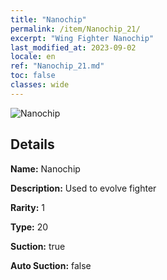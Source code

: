 ```yaml
---
title: "Nanochip"
permalink: /item/Nanochip_21/
excerpt: "Wing Fighter Nanochip"
last_modified_at: 2023-09-02
locale: en
ref: "Nanochip_21.md"
toc: false
classes: wide
---
```



 ![Nanochip](/images/item/Nanochip_p.png)



## Details

 **Name:** Nanochip 

 **Description:** Used to evolve fighter

 **Rarity:** 1 

 **Type:** 20 

 **Suction:** true 

 **Auto Suction:** false 


